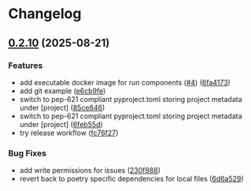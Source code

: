 # Changelog

## [0.2.10](https://github.com/zalf-rpm/mas_python_fbp/compare/v0.2.9...v0.2.10) (2025-08-21)


### Features

* add executable docker image for run components ([#4](https://github.com/zalf-rpm/mas_python_fbp/issues/4)) ([6fa4173](https://github.com/zalf-rpm/mas_python_fbp/commit/6fa4173d41db1fe63af71321a7abe5054bce50d1))
* add git example ([e6cb9fe](https://github.com/zalf-rpm/mas_python_fbp/commit/e6cb9fe8578136e46e01a9c8a77cb5a874537cb3))
* switch to pep-621 compliant pyproject.toml storing project metadata under [project] ([85ce846](https://github.com/zalf-rpm/mas_python_fbp/commit/85ce8463c4967ec3b276c1f5bb9cee528e34f53b))
* switch to pep-621 compliant pyproject.toml storing project metadata under [project] ([6feb55d](https://github.com/zalf-rpm/mas_python_fbp/commit/6feb55d61fc2615b500c2fffb3d4683caf2ea8bb))
* try release workflow ([fc76f27](https://github.com/zalf-rpm/mas_python_fbp/commit/fc76f27c54433d9fb9fac407a26d0ac4894f2c38))


### Bug Fixes

* add write permissions for issues ([230f888](https://github.com/zalf-rpm/mas_python_fbp/commit/230f888c83de1f98e1b35d2c0392ccba4c2b56c2))
* revert back to poetry specific dependencies for local files ([6d6a529](https://github.com/zalf-rpm/mas_python_fbp/commit/6d6a5296a0674cc33aa0d4fcbaad89630d41a97e))
